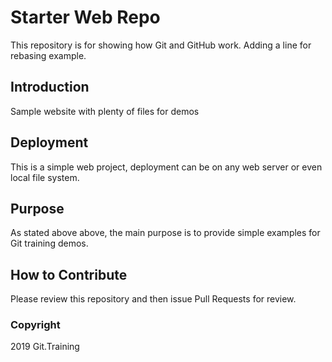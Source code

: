 # Starter Web Repo

This repository is for showing how Git and GitHub work. Adding a line for rebasing example.

## Introduction

Sample website with plenty of files for demos

## Deployment

This is a simple web project, deployment can be on any web server or even local file system.

## Purpose 

As stated above above, the main purpose is to provide simple examples for Git training demos.

## How to Contribute

Please review this repository and then issue Pull Requests for review.

### Copyright

2019 Git.Training